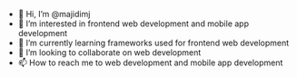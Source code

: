 - 👋 Hi, I’m @majidimj
- 👀 I’m interested in frontend web development and mobile app development
- 🌱 I’m currently learning frameworks used for frontend web development
- 💞️ I’m looking to collaborate on web development
- 📫 How to reach me to web development and mobile app development

<!---
majidimj/majidimj is a ✨ special ✨ repository because its `README.md` (this file) appears on your GitHub profile.
You can click the Preview link to take a look at your changes.
--->
